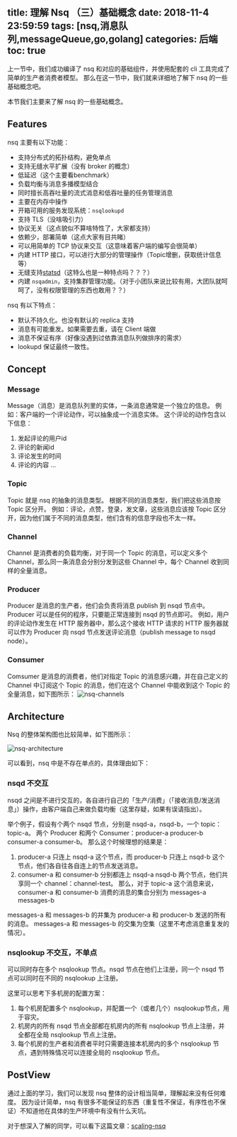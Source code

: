 title: 理解 Nsq （三）基础概念
date: 2018-11-4 23:59:59
tags: [nsq,消息队列,messageQueue,go,golang]
categories: 后端
toc: true
---

上一节中，我们成功编译了 nsq 和对应的基础组件，并使用配套的 cli 工具完成了简单的生产者消费者模型。
那么在这一节中，我们就来详细地了解下 nsq 的一些基础概念吧。

本节我们主要来了解 nsq 的一些基础概念。

## Features

nsq 主要有以下功能：

- 支持分布式的拓扑结构，避免单点
- 支持无缝水平扩展（没有 broker 的概念）
- 低延迟（这个主要看benchmark）
- 负载均衡与消息多播模型结合
- 同时擅长高吞吐量的流式消息和低吞吐量的任务管理消息
- 主要在内存中操作
- 开箱可用的服务发现系统：`nsqlookupd`
- 支持 TLS（没啥吸引力）
- 协议无关（这点貌似不算啥特性了，大家都支持）
- 依赖少，部署简单（这点大家有目共睹）
- 可以用简单的 TCP 协议来交互（这意味着客户端的编写会很简单）
- 内建 HTTP 接口，可以进行大部分的管理操作（Topic增删，获取统计信息等）
- 无缝支持[statsd](https://github.com/etsy/statsd/)（这特么也是一种特点吗？？？）
- 内建 `nsqadmin`，支持集群管理功能。（对于小团队来说比较有用，大团队就呵呵了，没有权限管理的东西也敢用？？）


nsq 有以下特点：

- 默认不持久化。也没有默认的 replica 支持
- 消息有可能重发。如果需要去重，请在 Client 端做
- 消息不保证有序（好像没遇到过依靠消息队列做排序的需求）
- lookupd 保证最终一致性。

## Concept

### Message

Message（消息）是消息队列里的实体，一条消息通常是一个独立的信息。
例如：客户端的一个评论动作，可以抽象成一个消息实体。
这个评论的动作包含以下信息：
1. 发起评论的用户id
2. 评论的新闻id
3. 评论发生的时间
4. 评论的内容
...

### Topic

Topic 就是 nsq 的抽象的消息类型。
根据不同的消息类型，我们把这些消息按 Topic 区分开。
例如：评论，点赞，登录，发文章，这些消息应该按 Topic 区分开，因为他们属于不同的消息类型，他们含有的信息字段也不太一样。

### Channel

Channel 是消费者的负载均衡，对于同一个 Topic 的消息，可以定义多个 Channel，那么同一条消息会分别分发到这些 Channel 中，每个 Channel 收到同样的全量消息。

### Producer

Producer 是消息的生产者，他们会负责将消息 publish 到 nsqd 节点中。Producer 可以是任何的程序，只要能正常连接到 nsqd 的节点即可。
例如，用户的评论动作发生在 HTTP 服务器中，那么这个接收 HTTP 请求的 HTTP 服务器就可以作为 Producer 向 nsqd 节点发送评论消息（publish message to nsqd node）。

### Consumer

Comsumer 是消息的消费者，他们对指定 Topic 的消息感兴趣，并在自己定义的 Channel 中订阅这个 Topic 的消息，他们在这个 Channel 中能收到这个 Topic 的全量消息，如下图所示：
![nsq-channels](/uploads/2018/nsq/nsq-channels.png)


## Architecture

Nsq 的整体架构图也比较简单，如下图所示：

![nsq-architecture](/uploads/2018/nsq/nsq-architecture.png)

可以看到，nsq 中是不存在单点的，具体理由如下：

### nsqd 不交互

nsqd 之间是不进行交互的，各自进行自己的「生产/消费」（「接收消息/发送消息」）操作，由客户端自己来做负载均衡（这里存疑，如果有误请指出）。

举个例子，假设有个两个 nsqd 节点，分别是 nsqd-a，nsqd-b，一个 topic：topic-a。
两个 Producer 和两个 Consumer：producer-a producer-b consumer-a consumer-b。
那么这个时候理想的结果是：
1. producer-a 只连上 nsqd-a 这个节点，而 producer-b 只连上 nsqd-b 这个节点，他们各自往各自连上的节点发送消息。
2. consumer-a 和 consumer-b 分别都连上 nsqd-a nsqd-b 两个节点，他们共享同一个 channel：channel-test。
那么，对于 topic-a 这个消息来说，consumer-a 和 consumer-b 消费的消息的集合分别为 messages-a messages-b

messages-a 和 messages-b 的并集为 producer-a 和 producer-b 发送的所有的消息。
messages-a 和 messages-b 的交集为空集（这里不考虑消息重复发的情况）。

### nsqlookup 不交互，不单点

可以同时存在多个 nsqlookup 节点。nsqd 节点在他们上注册，同一个 nsqd 节点可以同时在不同的 nsqlookup 上注册。

这里可以思考下多机房的配置方案：
1. 每个机房配置多个 nsqlookup，并配置一个（或者几个）nsqlookup节点，用于容灾。
2. 机房内的所有 nsqd 节点全部都在机房内的所有 nsqlookup 节点上注册，并全都在全局 nsqlookup 节点上注册。
3. 每个机房的生产者和消费者平时只需要连接本机房内的多个 nsqlookup 节点，遇到特殊情况可以连接全局的 nsqlookup 节点。

## PostView

通过上面的学习，我们可以发现 nsq 整体的设计相当简单，理解起来没有任何难度。
因为设计简单，nsq 有很多不能保证的东西（重复性不保证，有序性也不保证）不知道他在具体的生产环境中有没有什么天坑。

对于想深入了解的同学，可以看下这篇文章：[scaling-nsq](https://segment.com/blog/scaling-nsq/)